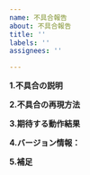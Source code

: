 ```yaml
---
name: 不具合報告
about: 不具合報告
title: ''
labels: ''
assignees: ''

---
```


**1.不具合の説明**

**2.不具合の再現方法**

**3.期待する動作結果**

**4.バージョン情報：**

**5.補足**
